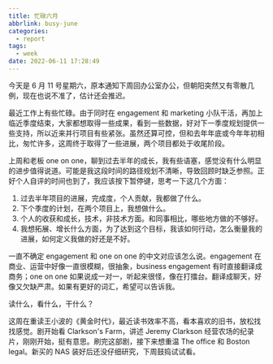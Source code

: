 ```yaml
---
title: 忙碌六月
abbrlink: busy-june
categories:
  - report
tags:
  - week
date: 2022-06-11 17:28:49
---
```


今天是 6 月 11 号星期六，原本通知下周回办公室办公，但朝阳突然又有零散几例，现在也说不准了，估计还会推迟。

最近工作上有些忙碌。由于同时在 engagement 和 marketing 小队干活，再加上临近季度结束，大家都想取得一些成果，看到一些数据，好对下一季度规划提供一些支持，所以近来并行项目有些紧张。虽然还算可控，但和去年年底或今年年初相比，匆忙许多，这周终于取得了一些进展，两个项目都处于收尾阶段。

上周和老板 one on one，聊到过去半年的成长，我有些语塞，感觉没有什么明显的进步值得说道。可能是我这段时间的路径规划不清晰，导致回顾时缺乏参照。正好个人自评的时间也到了，我应该按下暂停键，思考一下这几个方面：

1. 过去半年项目的进展，完成度，个人贡献，我都做了什么。
2. 下个季度的计划，在两个项目上，我想做什么。
3. 个人的收获和成长，技术，非技术方面。和同事相比，哪些地方做的不够好。
4. 我想拓展、增长什么方面，为了达到这个目标，我该如何行动，怎么衡量我的进展，如何定义我做的好还是不好。

一直不确定 engagement 和 one on one 的中文对应该怎么说。engagement 在商业、运营中好像一直很模糊，很抽象，business engagement 有时直接翻译成商务；one on one 如果说成一对一，听起来很怪，像在打擂台。翻译成聊天，好像又欠缺严肃。如果有更好的词汇，希望可以告诉我。

读什么，看什么，干什么？

这周在重读王小波的《黄金时代》，最近读书效率不高，看本喜欢的旧书，放松找找感觉。剧开始看 Clarkson's Farm，讲述 Jeremy Clarkson 经营农场的纪录片，刚刚开始，挺有意思。刷完这部剧，接下来想重温 The office 和 Boston legal。新买的 NAS 装好后还没仔细研究，下周鼓捣试试看。
